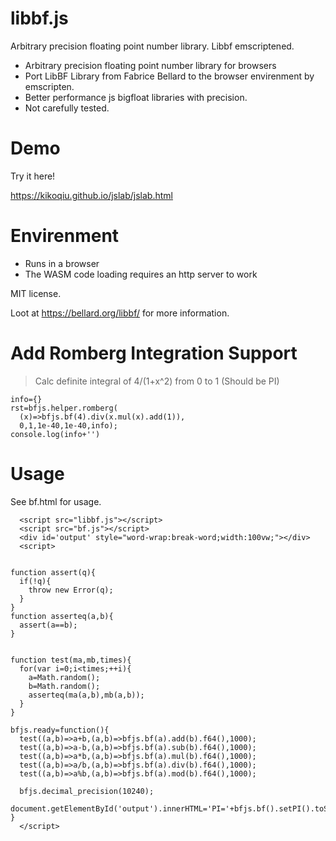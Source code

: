 # libbf.js
Arbitrary precision floating point number library. Libbf emscriptened.
* Arbitrary precision floating point number library for browsers
* Port LibBF Library from Fabrice Bellard to the browser envirenment by emscripten.
* Better performance js bigfloat libraries with precision.
* Not carefully tested.

# Demo
Try it here!

https://kikoqiu.github.io/jslab/jslab.html

# Envirenment
* Runs in a browser
* The WASM code loading requires an http server to work


MIT license.

Loot at https://bellard.org/libbf/ for more information.


# Add Romberg Integration Support
> Calc definite integral of 4/(1+x^2) from 0 to 1
> (Should be PI)
```
info={}
rst=bfjs.helper.romberg(
  (x)=>bfjs.bf(4).div(x.mul(x).add(1)),
  0,1,1e-40,1e-40,info);
console.log(info+'')
```



# Usage
See bf.html for usage.
```
  <script src="libbf.js"></script>
  <script src="bf.js"></script>
  <div id='output' style="word-wrap:break-word;width:100vw;"></div>
  <script>


function assert(q){
  if(!q){
    throw new Error(q);
  }
}
function asserteq(a,b){
  assert(a==b);
}


function test(ma,mb,times){
  for(var i=0;i<times;++i){
    a=Math.random();
    b=Math.random();
    asserteq(ma(a,b),mb(a,b));
  }
}

bfjs.ready=function(){
  test((a,b)=>a+b,(a,b)=>bfjs.bf(a).add(b).f64(),1000);
  test((a,b)=>a-b,(a,b)=>bfjs.bf(a).sub(b).f64(),1000);
  test((a,b)=>a*b,(a,b)=>bfjs.bf(a).mul(b).f64(),1000);
  test((a,b)=>a/b,(a,b)=>bfjs.bf(a).div(b).f64(),1000);
  test((a,b)=>a%b,(a,b)=>bfjs.bf(a).mod(b).f64(),1000);
  
  bfjs.decimal_precision(10240);
  document.getElementById('output').innerHTML='PI='+bfjs.bf().setPI().toString();
}
  </script>
  ```

